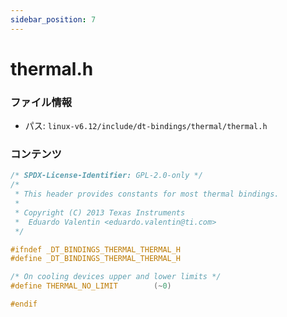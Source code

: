 ```yaml
---
sidebar_position: 7
---
```

# thermal.h

### ファイル情報

- パス: `linux-v6.12/include/dt-bindings/thermal/thermal.h`

### コンテンツ

```h
/* SPDX-License-Identifier: GPL-2.0-only */
/*
 * This header provides constants for most thermal bindings.
 *
 * Copyright (C) 2013 Texas Instruments
 *	Eduardo Valentin <eduardo.valentin@ti.com>
 */

#ifndef _DT_BINDINGS_THERMAL_THERMAL_H
#define _DT_BINDINGS_THERMAL_THERMAL_H

/* On cooling devices upper and lower limits */
#define THERMAL_NO_LIMIT		(~0)

#endif


```
